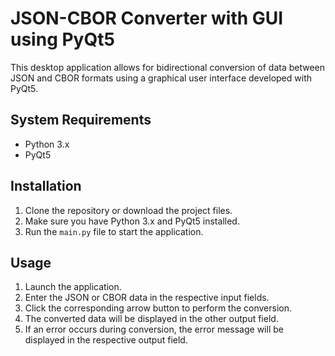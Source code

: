 # JSON-CBOR Converter with GUI using PyQt5

This desktop application allows for bidirectional conversion of data between JSON and CBOR formats using a graphical user interface developed with PyQt5.

## System Requirements
- Python 3.x
- PyQt5

## Installation
1. Clone the repository or download the project files.
2. Make sure you have Python 3.x and PyQt5 installed.
3. Run the `main.py` file to start the application.

## Usage
1. Launch the application.
2. Enter the JSON or CBOR data in the respective input fields.
3. Click the corresponding arrow button to perform the conversion.
4. The converted data will be displayed in the other output field.
5. If an error occurs during conversion, the error message will be displayed in the respective output field.
